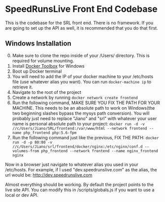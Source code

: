 SpeedRunsLive Front End Codebase
==========================

This is the codebase for the SRL front end. There is no framework. If you are going to set up the API as well, it is recommended that you do that first.

Windows Installation
------------

0. Make sure to clone the repo inside of your /Users/ directory. This is required for volume mounting.
0. Install [Docker Toolbox](https://www.docker.com/products/docker-toolbox) for Windows
0. Boot up Docker terminal
0. You will need to add the IP of your docker machine to your /etc/hosts file (use whatever alias you want). You can run `docker-machine ip` to retrieve it.
0. Navigate to the root of the project
0. Create a network by running `docker network create frontend`
0. Run the following command, MAKE SURE YOU FIX THE PATH FOR YOUR MACHINE. This needs to be an absolute path to work on Windows(the two beginning slashes bypass the mysys path conversion). You will probably just need to replace "Jiano" and "srl" with whatever your user name is personal absolute path to your project: `docker run -d -v //c/Users/Jiano/SRL/frontend:/var/www/html --network frontend --name php_frontend php:5.6-fpm`
0. Run the following command just like the previous, FIX THE PATH: `docker run -d -p 80:80 -v //c/Users/Jiano/srl/frontend/docker/nginx:/etc/nginx/conf.d --volumes-from php_frontend --network frontend --name nginx_frontend nginx`

Now in a browser just navigate to whatever alias you used in your /etc/hosts. For example, if I used "dev.speedrunslive.com" as the alias, the url would be: http://dev.speedrunslive.com

Almost everything should be working. By default the project points to the live site API. You can modify this in /scripts/globals.js if you want to use a local or dev API.
